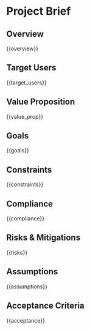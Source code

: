 # Project Brief

## Overview
{{overview}}

## Target Users
{{target_users}}

## Value Proposition
{{value_prop}}

## Goals
{{goals}}

## Constraints
{{constraints}}

## Compliance
{{compliance}}

## Risks & Mitigations
{{risks}}

## Assumptions
{{assumptions}}

## Acceptance Criteria
{{acceptance}}